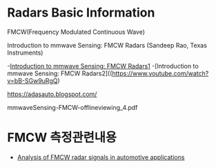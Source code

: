 # Radars Basic Information

FMCW(Frequency Modulated Continuous Wave)

Introduction to mmwave Sensing: FMCW Radars (Sandeep Rao, Texas Instruments)

-[Introduction to mmwave Sensing: FMCW Radars1](https://www.youtube.com/watch?v=8cHACNNDWD8)
-[Introduction to mmwave Sensing: FMCW Radars2]((https://www.youtube.com/watch?v=bB-SGw9uRgQ)

  https://adasauto.blogspot.com/

mmwaveSensing-FMCW-offlineviewing_4.pdf


# FMCW 측정관련내용 

- [Analysis of FMCW radar signals in automotive applications](https://www.youtube.com/watch?v=8qaCSQ83ZyU)

